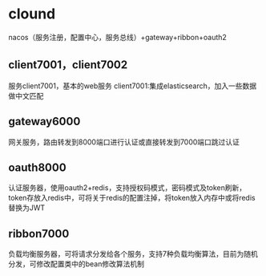 # clound
nacos（服务注册，配置中心，服务总线）+gateway+ribbon+oauth2
## client7001，client7002
服务client7001，基本的web服务
client7001:集成elasticsearch，加入一些数据做中文匹配
## gateway6000
网关服务，路由转发到8000端口进行认证或直接转发到7000端口跳过认证
## oauth8000
认证服务器，使用oauth2+redis，支持授权码模式，密码模式及token刷新，token存放入redis中，可将关于redis的配置注掉，将token放入内存中或将redis替换为JWT
## ribbon7000
负载均衡服务器，可将请求分发给各个服务，支持7种负载均衡算法，目前为随机分发，可修改配置类中的bean修改算法机制
